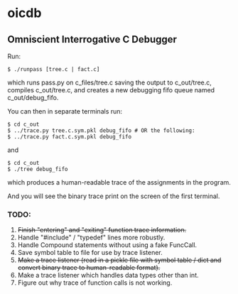 oicdb
=====

## Omniscient Interrogative C Debugger

Run:

```
$ ./runpass [tree.c | fact.c]
```

which runs pass.py on c_files/tree.c saving the output to c_out/tree.c,
compiles c_out/tree.c, and creates a new debugging fifo queue named
c_out/debug_fifo.

You can then in separate terminals run:

```
$ cd c_out
$ ../trace.py tree.c.sym.pkl debug_fifo # OR the following:
$ ../trace.py fact.c.sym.pkl debug_fifo
```

and

```
$ cd c_out
$ ./tree debug_fifo
```

which produces a human-readable trace of the assignments in the program.


And you will see the binary trace print on the screen of the first terminal.

### TODO:
1.    ~~Finish "entering" and "exiting" function trace information.~~
2.    Handle "#include" / "typedef" lines more robustly.
3.    Handle Compound statements without using a fake FuncCall.
4.    Save symbol table to file for use by trace listener.
5.    ~~Make a trace listener (read in a pickle file with symbol table / dict
      and convert binary trace to human-readable format).~~
6.    Make a trace listener which handles data types other than int.
7.    Figure out why trace of function calls is not working.

